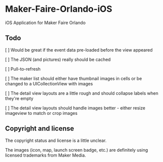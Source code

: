 # Maker-Faire-Orlando-iOS

iOS Application for Maker Faire Orlando

## Todo

[ ] Would be great if the event data pre-loaded before the view appeared

[ ] The JSON (and pictures) really should be cached

[ ] Pull-to-refresh

[ ] The maker list should either have thumbnail images in cells or be changed to a UICollectionView with images

[ ] The detail view layouts are a little rough and should collapse labels when they're empty

[ ] The detail view layouts should handle images better - either resize imageview to match or crop images

## Copyright and license

The copyright status and license is a little unclear.

The images (icon, map, launch screen badge, etc.) are definitely using licensed trademarks from Maker Media. 

